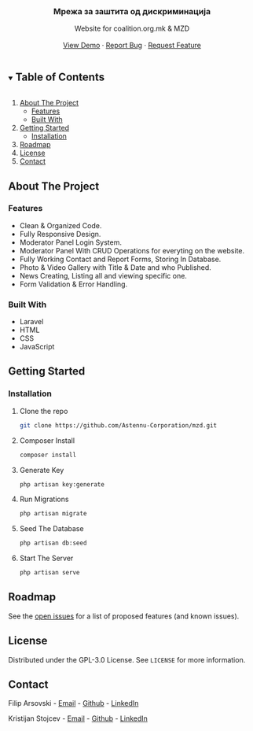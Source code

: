 <!-- PROJECT LOGO -->
<br />
<p align="center">

  <h3 align="center">Мрежа за заштита од дискриминација </h3>

  <p align="center">
    Website for coalition.org.mk & MZD
    <br />
    <br />
    <a href="https://github.com/Astennu-Corporation/mzd">View Demo</a>
    ·
    <a href="https://github.com/Astennu-Corporation/mzd/issues">Report Bug</a>
    ·
    <a href="https://github.com/Astennu-Corporation/mzd/issues">Request Feature</a>
  </p>
</p>

<!-- TABLE OF CONTENTS -->
<details open="open">
  <summary><h2 style="display: inline-block">Table of Contents</h2></summary>
  <ol>
    <li>
      <a href="#about-the-project">About The Project</a>
      <ul>
        <li><a href="#features">Features</a></li>
        <li><a href="#built-with">Built With</a></li>
      </ul>
    </li>
    <li>
      <a href="#getting-started">Getting Started</a>
      <ul>
        <li><a href="#installation">Installation</a></li>
      </ul>
    </li>
    <li><a href="#roadmap">Roadmap</a></li>
    <li><a href="#license">License</a></li>
    <li><a href="#contact">Contact</a></li>
  </ol>
</details>

<!-- ABOUT THE PROJECT -->

## About The Project

### Features

-   Clean & Organized Code.
-   Fully Responsive Design.
-   Moderator Panel Login System.
-   Moderator Panel With CRUD Operations for everyting on the website.
-   Fully Working Contact and Report Forms, Storing In Database.
-   Photo & Video Gallery with Title & Date and who Published.
-   News Creating, Listing all and viewing specific one.
-   Form Validation & Error Handling.

### Built With

-   Laravel
-   HTML
-   CSS
-   JavaScript

<!-- GETTING STARTED -->

## Getting Started

### Installation

1. Clone the repo
    ```sh
    git clone https://github.com/Astennu-Corporation/mzd.git
    ```
2. Composer Install
    ```sh
    composer install
    ```
3. Generate Key
    ```sh
    php artisan key:generate
    ```
4. Run Migrations
    ```sh
    php artisan migrate
    ```
5. Seed The Database
    ```sh
    php artisan db:seed
    ```
6. Start The Server
    ```sh
    php artisan serve
    ```

<!-- ROADMAP -->

## Roadmap

See the [open issues](https://github.com/Astennu-Corporation/mzd/issues) for a list of proposed features (and known issues).

<!-- LICENSE -->

## License

Distributed under the GPL-3.0 License. See `LICENSE` for more information.

<!-- CONTACT -->

## Contact

Filip Arsovski -
[Email](mailto:arsovskidev@gmail.com) - [Github](https://github.com/arsovskidev) - [LinkedIn](https://linkedin.com/in/filiparsovski)

Kristijan Stojcev -
[Email](mailto:stojcev_kristijan@hotmail.com) - [Github](https://github.com/kstojcev) - [LinkedIn](https://linkedin.com/in/kristijan-stojcev-2b543a206)

<!-- ACKNOWLEDGEMENTS -->
